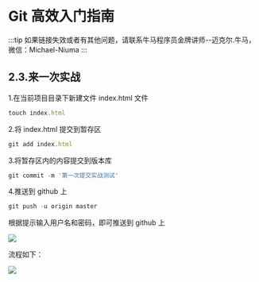 # Git 高效入门指南

:::tip
如果链接失效或者有其他问题，请联系牛马程序员金牌讲师--迈克尔.牛马，微信：Michael-Niuma
:::

## 2.3.来一次实战

1.在当前项目目录下新建文件 index.html 文件

```js
touch index.html
```

2.将 index.html 提交到暂存区

```js
git add index.html
```

3.将暂存区内的内容提交到版本库

```js
git commit -m '第一次提交实战测试'
```

4.推送到 github 上

```js
git push -u origin master
```

根据提示输入用户名和密码，即可推送到 github 上

![](./img/2019-03-23-10-25-54.png)

流程如下：

![](./img/2019-03-23-10-31-43.png)
